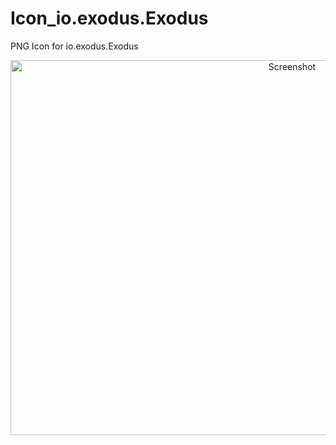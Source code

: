 # Icon_io.exodus.Exodus
PNG Icon for io.exodus.Exodus
<p align="center">
    <img width="885" height="600" src="https://www.exodus.io/static/workplace-cb30cfaaa3221efc0f1ea1a767aa8c70.jpg" alt="Screenshot">
    <table>
